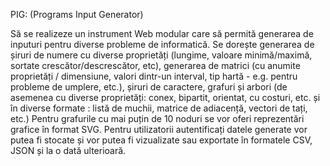 
PIG: (Programs Input Generator)

Să se realizeze un instrument Web modular care să permită generarea de inputuri pentru diverse probleme de informatică. Se dorește generarea de șiruri de numere cu diverse proprietăți (lungime, valoare minimă/maximă, sortate crescător/descrescător, etc), generarea de matrici (cu anumite proprietăți / dimensiune, valori dintr-un interval, tip hartă - e.g. pentru probleme de umplere, etc.), șiruri de caractere, grafuri și arbori (de asemenea cu diverse proprietăți: conex, bipartit, orientat, cu costuri, etc. și în diverse formate : listă de muchii, matrice de adiacență, vectori de tați, etc.) Pentru grafurile cu mai puțin de 10 noduri se vor oferi reprezentări grafice în format SVG. Pentru utilizatorii autentificați datele generate vor putea fi stocate și vor putea fi vizualizate sau exportate în formatele CSV, JSON și la o dată ulterioară.
